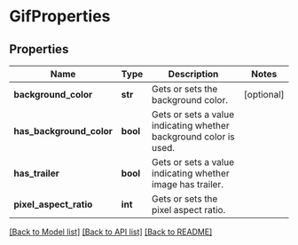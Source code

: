# GifProperties

## Properties
Name | Type | Description | Notes
------------ | ------------- | ------------- | -------------
**background_color** | **str** | Gets or sets the background color. | [optional] 
**has_background_color** | **bool** | Gets or sets a value indicating whether background color is used. | 
**has_trailer** | **bool** | Gets or sets a value indicating whether image has trailer. | 
**pixel_aspect_ratio** | **int** | Gets or sets the pixel aspect ratio. | 

[[Back to Model list]](../README.md#documentation-for-models) [[Back to API list]](../README.md#documentation-for-api-endpoints) [[Back to README]](../README.md)


